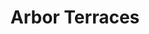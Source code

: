 ---
title: Arbor Terraces
phone: (408) 251-7570
website: http://www.caremgt.com/arbor-terraces.html
management: CA Real Estate Management Corp.
location: "San Jose"
tags: []
---